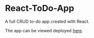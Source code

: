 # React-ToDo-App

A full CRUD to-do app created with React.

The app can be viewed deployed [here](https://react-todo-advanced.netlify.app/).